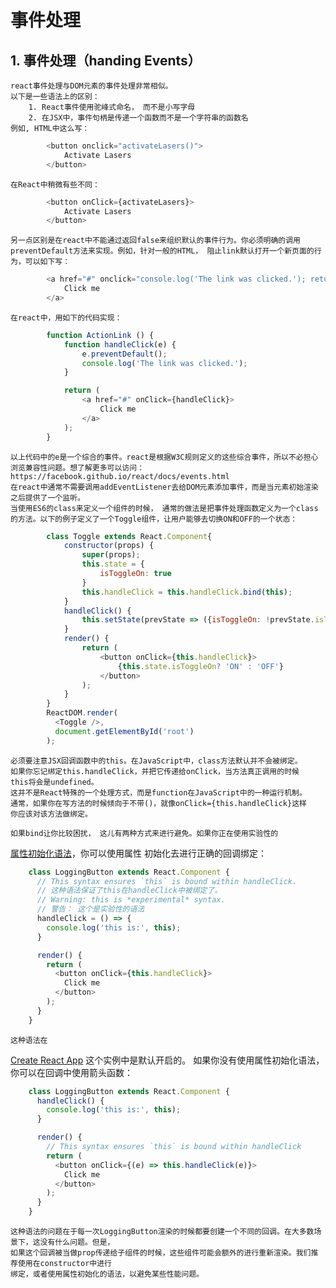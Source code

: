# 事件处理

## 1. 事件处理（handing Events）
    react事件处理与DOM元素的事件处理非常相似。
    以下是一些语法上的区别：
        1. React事件使用驼峰式命名， 而不是小写字母
        2. 在JSX中，事件句柄是传递一个函数而不是一个字符串的函数名
    例如, HTML中这么写：
```javascript    
        <button onclick="activateLasers()">
            Activate Lasers
        </button>
```

    在React中稍微有些不同：
```javascript    
        <button onClick={activateLasers}>
            Activate Lasers
        </button>
```

    另一点区别是在react中不能通过返回false来组织默认的事件行为。你必须明确的调用preventDefault方法来实现。例如，针对一般的HTML， 阻止link默认打开一个新页面的行为，可以如下写：
```javascript    
        <a href="#" onclick="console.log('The link was clicked.'); return false">
            Click me
        </a>
```

    在react中，用如下的代码实现：
```javascript    
        function ActionLink () {
            function handleClick(e) {
                e.preventDefault();
                console.log('The link was clicked.');
            }

            return (
                <a href="#" onClick={handleClick}>
                    Click me 
                </a>
            );
        }
```

    以上代码中的e是一个综合的事件。react是根据W3C规则定义的这些综合事件，所以不必担心浏览兼容性问题。想了解更多可以访问： https://facebook.github.io/react/docs/events.html
    在react中通常不需要调用addEventListener去给DOM元素添加事件，而是当元素初始渲染之后提供了一个监听。
    当使用ES6的class来定义一个组件的时候， 通常的做法是把事件处理函数定义为一个class的方法。以下的例子定义了一个Toggle组件，让用户能够去切换ON和OFF的一个状态：
```javascript    
        class Toggle extends React.Component{
            constructor(props) {
                super(props);
                this.state = {
                    isToggleOn: true
                }
                this.handleClick = this.handleClick.bind(this);
            }
            handleClick() {
                this.setState(prevState => ({isToggleOn: !prevState.isToggleOn}));
            }
            render() {
                return (
                    <button onClick={this.handleClick}>
                        {this.state.isToggleOn? 'ON' : 'OFF'}
                    </button>
                );
            }
        }
        ReactDOM.render(
          <Toggle />,
          document.getElementById('root')
        );
```
    
    必须要注意JSX回调函数中的this。在JavaScript中，class方法默认并不会被绑定。
    如果你忘记绑定this.handleClick，并把它传递给onClick，当方法真正调用的时候
    this将会是undefined。
    这并不是React特殊的一个处理方式，而是function在JavaScript中的一种运行机制。
    通常，如果你在写方法的时候倾向于不带()，就像onClick={this.handleClick}这样
    你应该对该方法做绑定。
    
    如果bind让你比较困扰， 这儿有两种方式来进行避免。如果你正在使用实验性的
[属性初始化语法](https://babeljs.io/docs/plugins/transform-class-properties/)，你可以使用属性
    初始化去进行正确的回调绑定：
```javascript
    class LoggingButton extends React.Component {
      // This syntax ensures `this` is bound within handleClick.
      // 这种语法保证了this在handleClick中被绑定了。
      // Warning: this is *experimental* syntax.
      // 警告： 这个是实验性的语法
      handleClick = () => {
        console.log('this is:', this);
      }

      render() {
        return (
          <button onClick={this.handleClick}>
            Click me
          </button>
        );
      }
    }
```

    这种语法在
   [Create React App](https://github.com/facebookincubator/create-react-app)
    这个实例中是默认开启的。
    如果你没有使用属性初始化语法，你可以在回调中使用箭头函数：
```javascript
    class LoggingButton extends React.Component {
      handleClick() {
        console.log('this is:', this);
      }

      render() {
        // This syntax ensures `this` is bound within handleClick
        return (
          <button onClick={(e) => this.handleClick(e)}>
            Click me
          </button>
        );
      }
    }
```

    这种语法的问题在于每一次LoggingButton渲染的时候都要创建一个不同的回调。在大多数场景下，这没有什么问题。但是，
    如果这个回调被当做prop传递给子组件的时候，这些组件可能会额外的进行重新渲染。我们推荐使用在constructor中进行
    绑定，或者使用属性初始化的语法，以避免某些性能问题。
    
